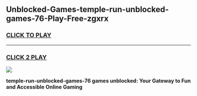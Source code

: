 
## Unblocked-Games-temple-run-unblocked-games-76-Play-Free-zgxrx
<h3>
<a href="https://premium76.site?title=temple-run-unblocked-games-76&ref=23A">CLICK TO PLAY</a></h3>
<hr>

<h3>
<a href="https://premium76.site?title=temple-run-unblocked-games-76&ref=23A">CLICK 2 PLAY</a>
  
</h3>

<a href="https://premium76.site?title=temple-run-unblocked-games-76&ref=23A"><img src="https://clearcache.store/games.png"></a>


**temple-run-unblocked-games-76 games unblocked: Your Gateway to Fun and Accessible Online Gaming**
